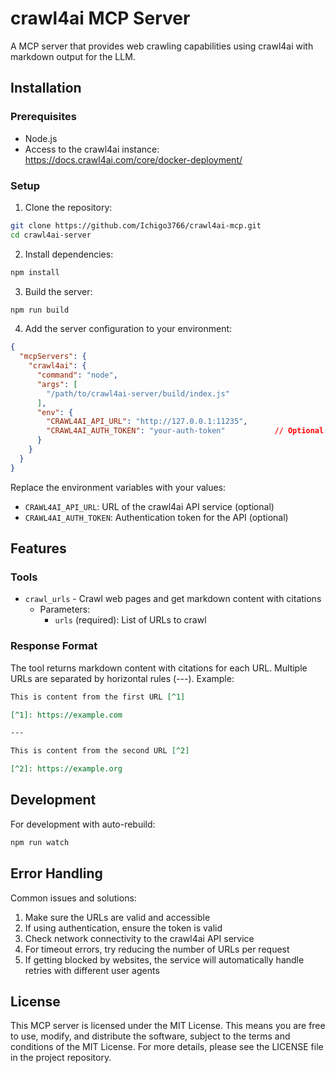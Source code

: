 # crawl4ai MCP Server

A MCP server that provides web crawling capabilities using crawl4ai with markdown output for the LLM.

## Installation

### Prerequisites
- Node.js
- Access to the crawl4ai instance: https://docs.crawl4ai.com/core/docker-deployment/

### Setup

1. Clone the repository:
```bash
git clone https://github.com/Ichigo3766/crawl4ai-mcp.git
cd crawl4ai-server
```

2. Install dependencies:
```bash
npm install
```

3. Build the server:
```bash
npm run build
```

4. Add the server configuration to your environment:

```json
{
  "mcpServers": {
    "crawl4ai": {
      "command": "node",
      "args": [
        "/path/to/crawl4ai-server/build/index.js"
      ],
      "env": {
        "CRAWL4AI_API_URL": "http://127.0.0.1:11235",
        "CRAWL4AI_AUTH_TOKEN": "your-auth-token"           // Optional: if authentication is needed
      }
    }
  }
}
```

Replace the environment variables with your values:
- `CRAWL4AI_API_URL`: URL of the crawl4ai API service (optional)
- `CRAWL4AI_AUTH_TOKEN`: Authentication token for the API (optional)

## Features

### Tools
- `crawl_urls` - Crawl web pages and get markdown content with citations
  - Parameters:
    - `urls` (required): List of URLs to crawl

### Response Format

The tool returns markdown content with citations for each URL. Multiple URLs are separated by horizontal rules (---). Example:

```markdown
This is content from the first URL [^1]

[^1]: https://example.com

---

This is content from the second URL [^2]

[^2]: https://example.org
```

## Development

For development with auto-rebuild:
```bash
npm run watch
```

## Error Handling

Common issues and solutions:
1. Make sure the URLs are valid and accessible
2. If using authentication, ensure the token is valid
3. Check network connectivity to the crawl4ai API service
4. For timeout errors, try reducing the number of URLs per request
5. If getting blocked by websites, the service will automatically handle retries with different user agents

## License

This MCP server is licensed under the MIT License. This means you are free to use, modify, and distribute the software, subject to the terms and conditions of the MIT License. For more details, please see the LICENSE file in the project repository.
